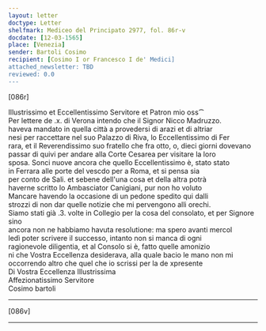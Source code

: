 ```yaml
---
layout: letter
doctype: Letter
shelfmark: Mediceo del Principato 2977, fol. 86r-v
docdate: [12-03-1565]
place: [Venezia]
sender: Bartoli Cosimo
recipient: [Cosimo I or Francesco I de' Medici]
attached_newsletter: TBD
reviewed: 0.0
---
```


[086r]  
  
  
Illustrissimo et Eccellentissimo Servitore et Patron mio oss⁀  
Per lettere de .x. di Verona intendo che il Signor Nicco Madruzzo.  
haveva mandato in quella città a provedersi di arazi et di altriar  
nesi per raccettare nel suo Palazzo di Riva, lo Eccellentissimo di Fer  
rara, et il Reverendissimo suo fratello che fra otto, o, dieci giorni dovevano  
passar di quivi per andare alla Corte Cesarea per visitare la loro  
sposa. Sonci nuove ancora che quello Eccellentissimo è, stato stato  
in Ferrara alle porte del vescdo per a Roma, et si pensa sia  
per conto de Sali. et sebene dell'una cosa et della altra potrà  
haverne scritto lo Ambasciator Canigiani, pur non ho voluto  
Mancare havendo la occasione di un pedone spedito qui dalli  
strozzi di non dar quelle notizie che mi pervengono alli orechi.  
Siamo stati già .3. volte in Collegio per la cosa del consolato, et per Signore sino  
ancora non ne habbiamo havuta resolutione: ma spero avanti mercol  
ledì poter scrivere il successo, intanto non si manca di ogni  
ragionevole diligentia, et al Consolo si è, fatto quelle amonizio  
ni che Vostra Eccellenza desiderava, alla quale bacio le mano non mi  
occorrendo altro che quel che io scrissi per la de xpresente  
Di Vostra Eccellenza Illustrissima  
Affezionatissimo Servitore  
Cosimo bartoli  
  
---  

[086v]  
  
  
  
---  

